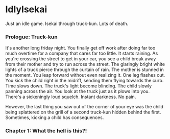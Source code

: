 # IdlyIsekai
Just an idle game. Isekai through truck-kun. Lots of death.

### Prologue: Truck-kun
It's another long friday night. You finally get off work after doing far too much overtime for a company that cares far too little. It starts raining.
As you're crossing the street to get in your car, you see a child break away from their mother and try to run across the street. The glaringly bright
white lights of a truck pierce through the curtain of rain. The mother is stunned in the moment. You leap forward without even realizing it. One leg 
flashes out. You kick the child right in the midriff, sending them flying towards the curb. Time slows down. The truck's light become blinding. The 
child slowly panning across the air. You look at the truck just as it plows into you. There's a sickeningly loud squelch. Instant darkness. No pain.

However, the last thing you saw out of the corner of your eye was the child being splattered on the grill of a second truck-kun hidden behind the first.
Sometimes, kicking a child has consequences.

### Chapter 1: What the hell is this?!
